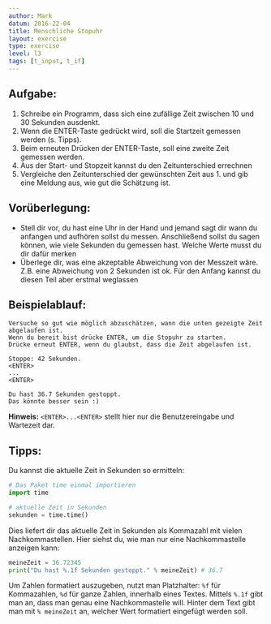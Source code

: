 ```yaml
---
author: Mark
datum: 2016-22-04
title: Menschliche Stopuhr
layout: exercise
type: exercise
level: l3
tags: [t_input, t_if]
---
```


## Aufgabe:

1. Schreibe ein Programm, dass sich eine zufällige Zeit zwischen 10 und 30 Sekunden ausdenkt.
2. Wenn die ENTER-Taste gedrückt wird, soll die Startzeit gemessen werden (s. Tipps).
3. Beim erneuten Drücken der ENTER-Taste, soll eine zweite Zeit gemessen werden.
4. Aus der Start- und Stopzeit kannst du den Zeitunterschied errechnen
5. Vergleiche den Zeitunterschied der gewünschten Zeit aus 1. und gib eine Meldung aus, wie gut die Schätzung ist.

## Vorüberlegung:
- Stell dir vor, du hast eine Uhr in der Hand und jemand sagt dir wann du anfangen und
  aufhören sollst du messen. Anschließend sollst du sagen können,
  wie viele Sekunden du gemessen hast. Welche Werte musst du dir dafür merken
- Überlege dir, was eine akzeptable Abweichung von der Messzeit wäre.
  Z.B. eine Abweichung von 2 Sekunden ist ok. Für den Anfang kannst du diesen Teil aber erstmal weglassen

## Beispielablauf:

```
Versuche so gut wie möglich abzuschätzen, wann die unten gezeigte Zeit  
abgelaufen ist.  
Wenn du bereit bist drücke ENTER, um die Stopuhr zu starten.  
Drücke erneut ENTER, wenn du glaubst, dass die Zeit abgelaufen ist.

Stoppe: 42 Sekunden.
<ENTER>
...
<ENTER>

Du hast 36.7 Sekunden gestoppt.
Das könnte besser sein :)
```

**Hinweis:** `<ENTER>...<ENTER>` stellt hier nur die Benutzereingabe und Wartezeit dar.


## Tipps:
Du kannst die aktuelle Zeit in Sekunden so ermitteln:

```python
# Das Paket time einmal importieren
import time

# aktuelle Zeit in Sekunden
sekunden = time.time()
```
Dies liefert dir das aktuelle Zeit in Sekunden als Kommazahl mit vielen Nachkommastellen. Hier siehst du, wie man nur eine Nachkommastelle anzeigen kann:

```python
meineZeit = 36.72345
print("Du hast %.1f Sekunden gestoppt." % meineZeit) # 36.7
```
Um Zahlen formatiert auszugeben, nutzt man Platzhalter: `%f` für Kommazahlen, `%d` für ganze Zahlen, innerhalb eines Textes.
Mittels `%.1f` gibt man an, dass man genau eine Nachkommastelle will. Hinter dem Text gibt man mit `% meineZeit` an, welcher Wert formatiert eingefügt werden soll.
